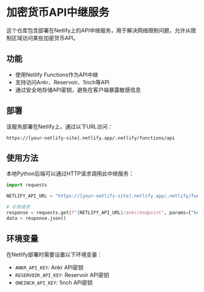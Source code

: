 # 加密货币API中继服务

这个仓库包含部署在Netlify上的API中继服务，用于解决网络限制问题，允许从限制区域访问某些加密货币API。

## 功能

- 使用Netlify Functions作为API中继
- 支持访问Ankr、Reservoir、1inch等API
- 通过安全地存储API密钥，避免在客户端暴露敏感信息

## 部署

该服务部署在Netlify上，通过以下URL访问：

```
https://[your-netlify-site].netlify.app/.netlify/functions/api
```

## 使用方法

本地Python后端可以通过HTTP请求调用此中继服务：

```python
import requests

NETLIFY_API_URL = "https://[your-netlify-site].netlify.app/.netlify/functions/api"

# 示例请求
response = requests.get(f"{NETLIFY_API_URL}/ankr/endpoint", params={"key": "value"})
data = response.json()
```

## 环境变量

在Netlify部署时需要设置以下环境变量：

- `ANKR_API_KEY`: Ankr API密钥
- `RESERVOIR_API_KEY`: Reservoir API密钥
- `ONEINCH_API_KEY`: 1inch API密钥 